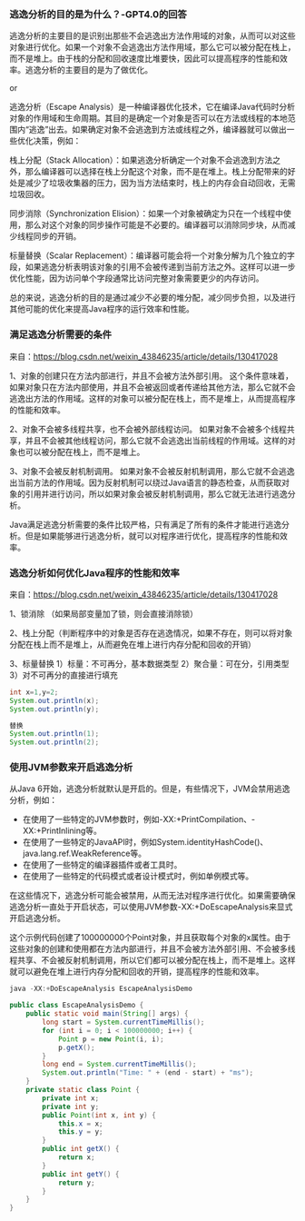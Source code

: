 ### 逃逸分析的目的是为什么？-GPT4.0的回答

逃逸分析的主要目的是识别出那些不会逃逸出方法作用域的对象，从而可以对这些对象进行优化。如果一个对象不会逃逸出方法作用域，那么它可以被分配在栈上，而不是堆上。由于栈的分配和回收速度比堆要快，因此可以提高程序的性能和效率。逃逸分析的主要目的是为了做优化。

or

逃逸分析（Escape Analysis）是一种编译器优化技术，它在编译Java代码时分析对象的作用域和生命周期。其目的是确定一个对象是否可以在方法或线程的本地范围内“逃逸”出去。如果确定对象不会逃逸到方法或线程之外，编译器就可以做出一些优化决策，例如：

栈上分配（Stack Allocation）：如果逃逸分析确定一个对象不会逃逸到方法之外，那么编译器可以选择在栈上分配这个对象，而不是在堆上。栈上分配带来的好处是减少了垃圾收集器的压力，因为当方法结束时，栈上的内存会自动回收，无需垃圾回收。

同步消除（Synchronization Elision）：如果一个对象被确定为只在一个线程中使用，那么对这个对象的同步操作可能是不必要的。编译器可以消除同步块，从而减少线程同步的开销。

标量替换（Scalar Replacement）：编译器可能会将一个对象分解为几个独立的字段，如果逃逸分析表明该对象的引用不会被传递到当前方法之外。这样可以进一步优化性能，因为访问单个字段通常比访问完整对象需要更少的内存访问。

总的来说，逃逸分析的目的是通过减少不必要的堆分配，减少同步负担，以及进行其他可能的优化来提高Java程序的运行效率和性能。

### 满足逃逸分析需要的条件

来自：https://blog.csdn.net/weixin_43846235/article/details/130417028

1、对象的创建只在方法内部进行，并且不会被方法外部引用。
这个条件意味着，如果对象只在方法内部使用，并且不会被返回或者传递给其他方法，那么它就不会逃逸出方法的作用域。这样的对象可以被分配在栈上，而不是堆上，从而提高程序的性能和效率。

2、对象不会被多线程共享，也不会被外部线程访问。
如果对象不会被多个线程共享，并且不会被其他线程访问，那么它就不会逃逸出当前线程的作用域。这样的对象也可以被分配在栈上，而不是堆上。

3、对象不会被反射机制调用。
如果对象不会被反射机制调用，那么它就不会逃逸出当前方法的作用域。因为反射机制可以绕过Java语言的静态检查，从而获取对象的引用并进行访问，所以如果对象会被反射机制调用，那么它就无法进行逃逸分析。

Java满足逃逸分析需要的条件比较严格，只有满足了所有的条件才能进行逃逸分析。但是如果能够进行逃逸分析，就可以对程序进行优化，提高程序的性能和效率。

### 逃逸分析如何优化Java程序的性能和效率

来自：https://blog.csdn.net/weixin_43846235/article/details/130417028

1、锁消除 （如果局部变量加了锁，则会直接消除锁）

2、栈上分配（判断程序中的对象是否存在逃逸情况，如果不存在，则可以将对象分配在栈上而不是堆上，从而避免在堆上进行内存分配和回收的开销）

3、标量替换
1）标量：不可再分，基本数据类型
2）聚合量：可在分，引用类型
3）对不可再分的直接进行填充
```java
int x=1,y=2;
System.out.println(x);
System.out.println(y);

替换
System.out.println(1);
System.out.println(2);
```

### 使用JVM参数来开启逃逸分析

从Java 6开始，逃逸分析就默认是开启的。但是，有些情况下，JVM会禁用逃逸分析，例如：

- 在使用了一些特定的JVM参数时，例如-XX:+PrintCompilation、-XX:+PrintInlining等。
- 在使用了一些特定的JavaAPI时，例如System.identityHashCode()、java.lang.ref.WeakReference等。
- 在使用了一些特定的编译器插件或者工具时。
- 在使用了一些特定的代码模式或者设计模式时，例如单例模式等。

在这些情况下，逃逸分析可能会被禁用，从而无法对程序进行优化。如果需要确保逃逸分析一直处于开启状态，可以使用JVM参数-XX:+DoEscapeAnalysis来显式开启逃逸分析。

这个示例代码创建了100000000个Point对象，并且获取每个对象的x属性。由于这些对象的创建和使用都在方法内部进行，并且不会被方法外部引用、不会被多线程共享、不会被反射机制调用，所以它们都可以被分配在栈上，而不是堆上。这样就可以避免在堆上进行内存分配和回收的开销，提高程序的性能和效率。

```java
java -XX:+DoEscapeAnalysis EscapeAnalysisDemo

public class EscapeAnalysisDemo {
    public static void main(String[] args) {
        long start = System.currentTimeMillis();
        for (int i = 0; i < 100000000; i++) {
            Point p = new Point(i, i);
            p.getX();
        }
        long end = System.currentTimeMillis();
        System.out.println("Time: " + (end - start) + "ms");
    }
    private static class Point {
        private int x;
        private int y;
        public Point(int x, int y) {
            this.x = x;
            this.y = y;
        }
        public int getX() {
            return x;
        }
        public int getY() {
            return y;
        }
    }
}

```



